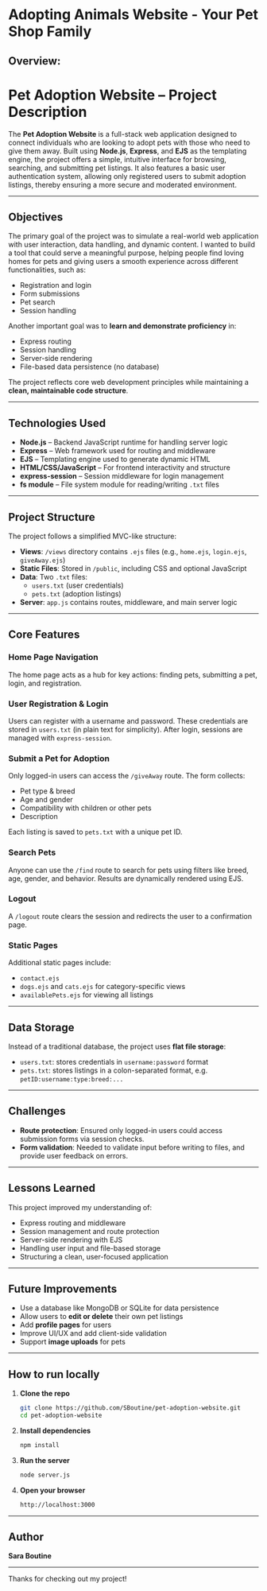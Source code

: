 # Adopting Animals Website - Your Pet Shop Family 
## Overview:
# Pet Adoption Website – Project Description

The **Pet Adoption Website** is a full-stack web application designed to connect individuals who are looking to adopt pets with those who need to give them away. Built using **Node.js**, **Express**, and **EJS** as the templating engine, the project offers a simple, intuitive interface for browsing, searching, and submitting pet listings. It also features a basic user authentication system, allowing only registered users to submit adoption listings, thereby ensuring a more secure and moderated environment.

---

## Objectives

The primary goal of the project was to simulate a real-world web application with user interaction, data handling, and dynamic content. I wanted to build a tool that could serve a meaningful purpose, helping people find loving homes for pets and giving users a smooth experience across different functionalities, such as:

- Registration and login  
- Form submissions  
- Pet search  
- Session handling

Another important goal was to **learn and demonstrate proficiency** in:

- Express routing  
- Session handling  
- Server-side rendering  
- File-based data persistence (no database)

The project reflects core web development principles while maintaining a **clean, maintainable code structure**.

---

## Technologies Used

- **Node.js** – Backend JavaScript runtime for handling server logic  
- **Express** – Web framework used for routing and middleware  
- **EJS** – Templating engine used to generate dynamic HTML  
- **HTML/CSS/JavaScript** – For frontend interactivity and structure  
- **express-session** – Session middleware for login management  
- **fs module** – File system module for reading/writing `.txt` files  

---

## Project Structure

The project follows a simplified MVC-like structure:

- **Views**: `/views` directory contains `.ejs` files (e.g., `home.ejs`, `login.ejs`, `giveAway.ejs`)  
- **Static Files**: Stored in `/public`, including CSS and optional JavaScript  
- **Data**: Two `.txt` files:  
  - `users.txt` (user credentials)  
  - `pets.txt` (adoption listings)  
- **Server**: `app.js` contains routes, middleware, and main server logic  

---

## Core Features

### Home Page Navigation
The home page acts as a hub for key actions: finding pets, submitting a pet, login, and registration.

### User Registration & Login
Users can register with a username and password. These credentials are stored in `users.txt` (in plain text for simplicity). After login, sessions are managed with `express-session`.

### Submit a Pet for Adoption
Only logged-in users can access the `/giveAway` route. The form collects:

- Pet type & breed  
- Age and gender  
- Compatibility with children or other pets  
- Description  

Each listing is saved to `pets.txt` with a unique pet ID.

### Search Pets
Anyone can use the `/find` route to search for pets using filters like breed, age, gender, and behavior. Results are dynamically rendered using EJS.

### Logout
A `/logout` route clears the session and redirects the user to a confirmation page.

### Static Pages
Additional static pages include:

- `contact.ejs`  
- `dogs.ejs` and `cats.ejs` for category-specific views  
- `availablePets.ejs` for viewing all listings  

---

## Data Storage

Instead of a traditional database, the project uses **flat file storage**:

- `users.txt`: stores credentials in `username:password` format  
- `pets.txt`: stores listings in a colon-separated format, e.g. `petID:username:type:breed:...`

---

## Challenges

- **Route protection**: Ensured only logged-in users could access submission forms via session checks.  
- **Form validation**: Needed to validate input before writing to files, and provide user feedback on errors.

---

## Lessons Learned

This project improved my understanding of:

- Express routing and middleware  
- Session management and route protection  
- Server-side rendering with EJS  
- Handling user input and file-based storage  
- Structuring a clean, user-focused application  

---

## Future Improvements

- Use a database like MongoDB or SQLite for data persistence  
- Allow users to **edit or delete** their own pet listings  
- Add **profile pages** for users  
- Improve UI/UX and add client-side validation  
- Support **image uploads** for pets  

---

## How to run locally
1. **Clone the repo**
   ```bash
   git clone https://github.com/SBoutine/pet-adoption-website.git
   cd pet-adoption-website
   
2. **Install dependencies**
   ```bash
   npm install

3. **Run the server**
   ```bash
   node server.js

4. **Open your browser**
   ```bash
   http://localhost:3000

---
## Author

**Sara Boutine**

---

Thanks for checking out my project!   

